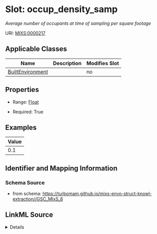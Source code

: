 # Slot: occup_density_samp


_Average number of occupants at time of sampling per square footage_



URI: [MIXS:0000217](https://w3id.org/mixs/0000217)



<!-- no inheritance hierarchy -->




## Applicable Classes

| Name | Description | Modifies Slot |
| --- | --- | --- |
[BuiltEnvironment](BuiltEnvironment.md) |  |  no  |







## Properties

* Range: [Float](Float.md)

* Required: True






## Examples

| Value |
| --- |
| 0.1 |

## Identifier and Mapping Information







### Schema Source


* from schema: https://turbomam.github.io/mixs-envo-struct-knowl-extraction//GSC_MIxS_6




## LinkML Source

<details>
```yaml
name: occup_density_samp
description: Average number of occupants at time of sampling per square footage
title: occupant density at sampling
notes:
- density
examples:
- value: '0.1'
from_schema: https://turbomam.github.io/mixs-envo-struct-knowl-extraction//GSC_MIxS_6
rank: 1000
slot_uri: MIXS:0000217
multivalued: false
alias: occup_density_samp
domain_of:
- BuiltEnvironment
range: float
required: true

```
</details>